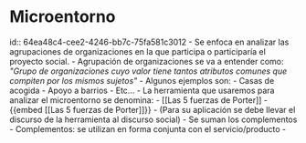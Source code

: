 # Microentorno
id:: 64ea48c4-cee2-4246-bb7c-75fa581c3012
	- Se enfoca en analizar las agrupaciones de organizaciones en la que participa o participaría el proyecto social.
	- Agrupación de organizaciones se va a entender como: *"Grupo de organizaciones cuyo valor tiene tantos atributos comunes que compiten por los mismos sujetos"*
	- Algunos ejemplos son:
		- Casas de acogida
		- Apoyo a barrios
		- Etc...
	- La herramienta que usaremos para analizar el microentorno se denomina:
		- [[Las 5 fuerzas de Porter]]
			- {{embed [[Las 5 fuerzas de Porter]]}}
		- (Para su aplicación se debe llevar el discurso de la herramienta al discurso social)
		- Se suman los complementos
		- Complementos: se utilizan en forma conjunta con el servicio/producto
		-
